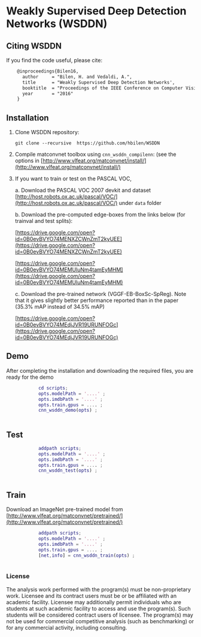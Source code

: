 # Weakly Supervised Deep Detection Networks (WSDDN)



## Citing WSDDN
If you find the code useful, please cite:

```latex
    @inproceedings{Bilen16,
      author     = "Bilen, H. and Vedaldi, A.",
      title      = "Weakly Supervised Deep Detection Networks',
      booktitle  = "Proceedings of the IEEE Conference on Computer Vision and Pattern Recognition',
      year       = "2016"
    }
```

## Installation
1. Clone WSDDN repository:

    ```Shell
    git clone --recursive  https://github.com/hbilen/WSDDN
    ```
    
2. Compile matconvnet toolbox using `cnn_wsddn_compilenn`: (see the options in [http://www.vlfeat.org/matconvnet/install/](http://www.vlfeat.org/matconvnet/install/)

3. If you want to train or test on the PASCAL VOC,

    a.  Download the PASCAL VOC 2007 devkit and dataset [http://host.robots.ox.ac.uk/pascal/VOC/](http://host.robots.ox.ac.uk/pascal/VOC/) under `data` folder

    b.  Download the pre-computed edge-boxes from the links below (for trainval and test splits):

      [https://drive.google.com/open?id=0B0evBVYO74MENXZCWnZmT2kyUEE](https://drive.google.com/open?id=0B0evBVYO74MENXZCWnZmT2kyUEE)
      
      [https://drive.google.com/open?id=0B0evBVYO74MEMUluNm4tamEyMHM](https://drive.google.com/open?id=0B0evBVYO74MEMUluNm4tamEyMHM)

    c. Download the pre-trained network (VGGF-EB-BoxSc-SpReg). Note that it gives slightly better performance reported than in the paper (35.3% mAP instead of 34.5% mAP)

      [https://drive.google.com/open?id=0B0evBVYO74MEdjJVR19URUNFOGc](https://drive.google.com/open?id=0B0evBVYO74MEdjJVR19URUNFOGc)


## Demo

After completing the installation and downloading the required files, you are ready for the demo

```matlab
            cd scripts;
            opts.modelPath = '....' ;
            opts.imdbPath = '....' ;
            opts.train.gpus = .... ;
            cnn_wsddn_demo(opts) ;
                        
```

## Test

```matlab
            addpath scripts;
            opts.modelPath = '....' ;
            opts.imdbPath = '....' ;
            opts.train.gpus = .... ;
            cnn_wsddn_test(opts) ;
                        
```

## Train

Download an ImageNet pre-trained model from [http://www.vlfeat.org/matconvnet/pretrained/](http://www.vlfeat.org/matconvnet/pretrained/)

```matlab
            addpath scripts;
            opts.modelPath = '....' ;
            opts.imdbPath = '....' ;
            opts.train.gpus = .... ;
            [net,info] = cnn_wsddn_train(opts) ;
                        
```


### License
The analysis work performed with the program(s) must be non-proprietary work. Licensee and its contract users must be or be affiliated with an academic facility. Licensee may additionally permit individuals who are students at such academic facility to access and use the program(s). Such students will be considered contract users of licensee. The program(s) may not be used for commercial competitive analysis (such as benchmarking) or for any commercial activity, including consulting.
